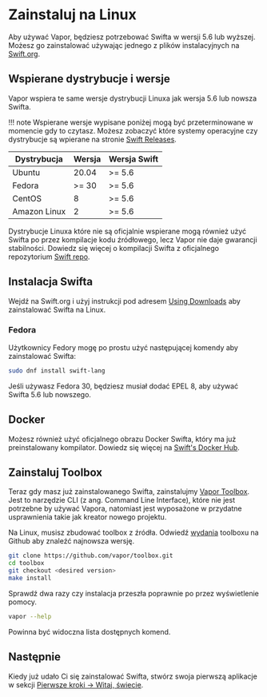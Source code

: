 # Zainstaluj na Linux

Aby używać Vapor, będziesz potrzebować Swifta w wersji 5.6 lub wyższej. Możesz go zainstalować używając jednego z plików instalacyjnych na [Swift.org](https://swift.org/download/).

## Wspierane dystrybucje i wersje

Vapor wspiera te same wersje dystrybucji Linuxa jak wersja 5.6 lub nowsza Swifta.

!!! note
    Wspierane wersje wypisane poniżej mogą być przeterminowane w momencie gdy to czytasz. Możesz zobaczyć które systemy operacyjne czy dystrybucje są wpierane na stronie [Swift Releases](https://swift.org/download/#releases).

|Dystrybucja|Wersja|Wersja Swift|
|-|-|-|
|Ubuntu|20.04|>= 5.6|
|Fedora|>= 30|>= 5.6|
|CentOS|8|>= 5.6|
|Amazon Linux|2|>= 5.6|

Dystrybucje Linuxa które nie są oficjalnie wspierane mogą również użyć Swifta po przez kompilacje kodu źródłowego, lecz Vapor nie daje gwarancji stabilności. Dowiedz się więcej o kompilacji Swifta z oficjalnego repozytorium [Swift repo](https://github.com/apple/swift#getting-started).

## Instalacja Swifta

Wejdź na Swift.org i użyj instrukcji pod adresem [Using Downloads](https://swift.org/download/#using-downloads) aby zainstalować Swifta na Linux.

### Fedora

Użytkownicy Fedory mogę po prostu użyć następującej komendy aby zainstalować Swifta:

```sh
sudo dnf install swift-lang
```

Jeśli używasz Fedora 30, będziesz musiał dodać EPEL 8, aby używać Swifta 5.6 lub nowszego.

## Docker

Możesz również użyć oficjalnego obrazu Docker Swifta, który ma już preinstalowany kompilator. Dowiedz się więcej na [Swift's Docker Hub](https://hub.docker.com/_/swift).

## Zainstaluj Toolbox

Teraz gdy masz już zainstalowanego Swifta, zainstalujmy [Vapor Toolbox](https://github.com/vapor/toolbox). Jest to narzędzie CLI (z ang. Command Line Interface), które nie jest potrzebne by używać Vapora, natomiast jest wyposażone w przydatne usprawnienia takie jak kreator nowego projektu.

Na Linux, musisz zbudować toolbox z źródła. Odwiedź [wydania](https://github.com/vapor/toolbox/releases) toolboxu na Github aby znaleźć najnowsza wersję.

```sh
git clone https://github.com/vapor/toolbox.git
cd toolbox
git checkout <desired version>
make install
```

Sprawdź dwa razy czy instalacja przeszła poprawnie po przez wyświetlenie pomocy.

```sh
vapor --help
```

Powinna być widoczna lista dostępnych komend.

## Następnie

Kiedy już udało Ci się zainstalować Swifta, stwórz swoja pierwszą aplikacje w sekcji [Pierwsze kroki &rarr; Witaj, świecie](../getting-started/hello-world.md).
